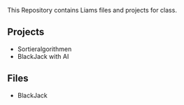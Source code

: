 This Repository contains Liams files and projects for class.

## Projects
- Sortieralgorithmen
- BlackJack with AI

## Files
- BlackJack
